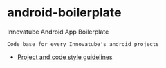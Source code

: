# android-boilerplate
Innovatube Android App Boilerplate

```
Code base for every Innovatube's android projects
```

* [Project and code style guidelines](project_and_code_guidelines.md)
